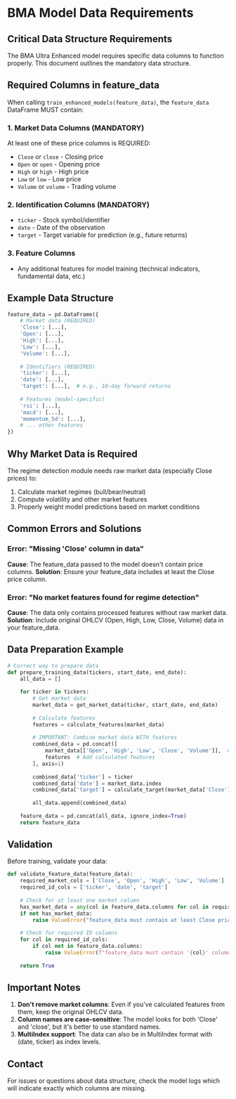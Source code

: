 # BMA Model Data Requirements

## Critical Data Structure Requirements

The BMA Ultra Enhanced model requires specific data columns to function properly. This document outlines the mandatory data structure.

## Required Columns in feature_data

When calling `train_enhanced_models(feature_data)`, the `feature_data` DataFrame MUST contain:

### 1. Market Data Columns (MANDATORY)
At least one of these price columns is REQUIRED:
- `Close` or `close` - Closing price
- `Open` or `open` - Opening price  
- `High` or `high` - High price
- `Low` or `low` - Low price
- `Volume` or `volume` - Trading volume

### 2. Identification Columns (MANDATORY)
- `ticker` - Stock symbol/identifier
- `date` - Date of the observation
- `target` - Target variable for prediction (e.g., future returns)

### 3. Feature Columns
- Any additional features for model training (technical indicators, fundamental data, etc.)

## Example Data Structure

```python
feature_data = pd.DataFrame({
    # Market data (REQUIRED)
    'Close': [...],
    'Open': [...],
    'High': [...],
    'Low': [...],
    'Volume': [...],
    
    # Identifiers (REQUIRED)
    'ticker': [...],
    'date': [...],
    'target': [...],  # e.g., 10-day forward returns
    
    # Features (model-specific)
    'rsi': [...],
    'macd': [...],
    'momentum_5d': [...],
    # ... other features
})
```

## Why Market Data is Required

The regime detection module needs raw market data (especially Close prices) to:
1. Calculate market regimes (bull/bear/neutral)
2. Compute volatility and other market features
3. Properly weight model predictions based on market conditions

## Common Errors and Solutions

### Error: "Missing 'Close' column in data"
**Cause**: The feature_data passed to the model doesn't contain price columns.
**Solution**: Ensure your feature_data includes at least the Close price column.

### Error: "No market features found for regime detection"
**Cause**: The data only contains processed features without raw market data.
**Solution**: Include original OHLCV (Open, High, Low, Close, Volume) data in your feature_data.

## Data Preparation Example

```python
# Correct way to prepare data
def prepare_training_data(tickers, start_date, end_date):
    all_data = []
    
    for ticker in tickers:
        # Get market data
        market_data = get_market_data(ticker, start_date, end_date)
        
        # Calculate features
        features = calculate_features(market_data)
        
        # IMPORTANT: Combine market data WITH features
        combined_data = pd.concat([
            market_data[['Open', 'High', 'Low', 'Close', 'Volume']],  # Keep market columns
            features  # Add calculated features
        ], axis=1)
        
        combined_data['ticker'] = ticker
        combined_data['date'] = market_data.index
        combined_data['target'] = calculate_target(market_data['Close'])
        
        all_data.append(combined_data)
    
    feature_data = pd.concat(all_data, ignore_index=True)
    return feature_data
```

## Validation

Before training, validate your data:

```python
def validate_feature_data(feature_data):
    required_market_cols = ['Close', 'Open', 'High', 'Low', 'Volume']
    required_id_cols = ['ticker', 'date', 'target']
    
    # Check for at least one market column
    has_market_data = any(col in feature_data.columns for col in required_market_cols)
    if not has_market_data:
        raise ValueError("feature_data must contain at least Close price column")
    
    # Check for required ID columns
    for col in required_id_cols:
        if col not in feature_data.columns:
            raise ValueError(f"feature_data must contain '{col}' column")
    
    return True
```

## Important Notes

1. **Don't remove market columns**: Even if you've calculated features from them, keep the original OHLCV data.
2. **Column names are case-sensitive**: The model looks for both 'Close' and 'close', but it's better to use standard names.
3. **MultiIndex support**: The data can also be in MultiIndex format with (date, ticker) as index levels.

## Contact

For issues or questions about data structure, check the model logs which will indicate exactly which columns are missing.